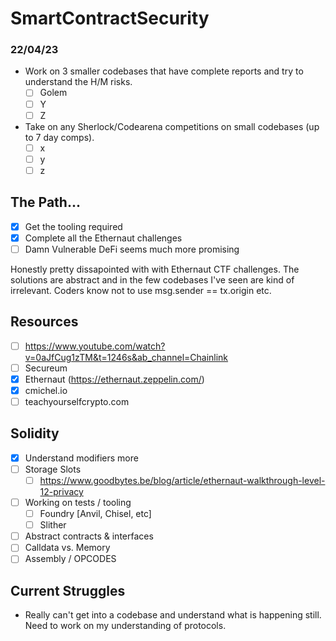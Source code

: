 # SmartContractSecurity

### 22/04/23
- Work on 3 smaller codebases that have complete reports and try to understand the H/M risks.
  - [ ] Golem
  - [ ] Y
  - [ ] Z
- Take on any Sherlock/Codearena competitions on small codebases (up to 7 day comps).
  - [ ] x
  - [ ] y
  - [ ] z

## The Path...
- [x] Get the tooling required
- [x] Complete all the Ethernaut challenges
- [ ] Damn Vulnerable DeFi seems much more promising

Honestly pretty dissapointed with with Ethernaut CTF challenges. The solutions are abstract and in the few codebases I've seen are kind of irrelevant. Coders know not to use msg.sender == tx.origin etc.

## Resources
- [ ] https://www.youtube.com/watch?v=0aJfCug1zTM&t=1246s&ab_channel=Chainlink
- [ ] Secureum
- [x] Ethernaut (https://ethernaut.zeppelin.com/)
- [x] cmichel.io
- [ ] teachyourselfcrypto.com

## Solidity
- [x] Understand modifiers more
- [ ] Storage Slots
  - [ ] https://www.goodbytes.be/blog/article/ethernaut-walkthrough-level-12-privacy
- [ ] Working on tests / tooling
  - [ ] Foundry [Anvil, Chisel, etc]
  - [ ] Slither
- [ ] Abstract contracts & interfaces
- [ ] Calldata vs. Memory
- [ ] Assembly / OPCODES

## Current Struggles
- Really can't get into a codebase and understand what is happening still. Need to work on my understanding of protocols.